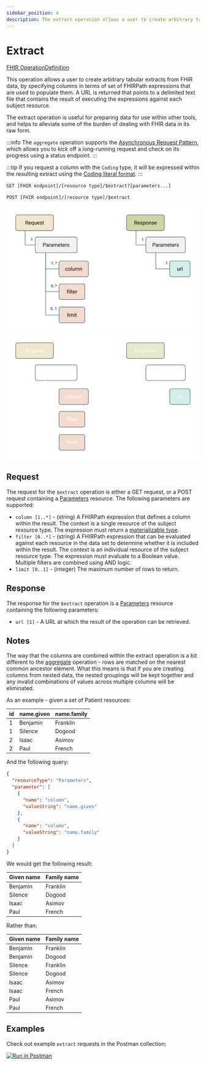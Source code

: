```yaml
---
sidebar_position: 4
description: The extract operation allows a user to create arbitrary tabular extracts from FHIR data, by specifying columns in terms of set of FHIRPath expressions that are used to populate them.
---
```


# Extract

[FHIR OperationDefinition](https://pathling.csiro.au/fhir/OperationDefinition/extract-6)

This operation allows a user to create arbitrary tabular extracts from FHIR
data, by specifying columns in terms of set of FHIRPath expressions that are
used to populate them. A URL is returned that points to a delimited text file
that contains the result of executing the expressions against each subject
resource.

The extract operation is useful for preparing data for use within other tools,
and helps to alleviate some of the burden of dealing with FHIR data in its raw
form.


:::info
The `aggregate` operation supports the [Asynchronous Request Pattern](../async),
which allows you to kick off a long-running request and check on its progress
using a status endpoint.
:::

:::tip
If you request a column with the `Coding` type, it will be expressed within the
resulting extract using
the [Coding literal format](/docs/fhirpath/data-types#coding).
:::

```
GET [FHIR endpoint]/[resource type]/$extract?[parameters...]
```

```
POST [FHIR endpoint]/[resource type]/$extract
```

![Extract](../../../src/images/extract.svg#light-mode-only "Extract")
![Extract](../../../src/images/extract-dark.svg#dark-mode-only "Extract")

## Request

The request for the `$extract` operation is either a GET request, or a POST 
request containing a [Parameters](https://hl7.org/fhir/R4/parameters.html) 
resource. The following parameters are supported:

- `column [1..*]` - (string) A FHIRPath expression that defines a column within
  the result. The context is a single resource of the subject resource type.
  The expression must return a
  [materializable type](/docs/fhirpath/data-types#materializable-types).
- `filter [0..*]` - (string) A FHIRPath expression that can be evaluated against
  each resource in the data set to determine whether it is included within the
  result. The context is an individual resource of the subject resource type.
  The expression must evaluate to a Boolean value. Multiple filters are combined
  using AND logic.
- `limit [0..1]` - (integer) The maximum number of rows to return.
  
## Response

The response for the `$extract` operation is a
[Parameters](https://hl7.org/fhir/R4/parameters.html) resource containing the
following parameters:

- `url [1]` - A URL at which the result of the operation can be retrieved.

## Notes

The way that the columns are combined within the extract operation is a bit
different to the [aggregate](./aggregate) operation - rows are matched on the
nearest common ancestor element. What this means is that if you are creating
columns from nested data, the nested groupings will be kept together and any
invalid combinations of values across multiple columns will be eliminated.

As an example - given a set of Patient resources:

| id  | name.given | name.family |
|-----|------------|-------------|
| 1   | Benjamin   | Franklin    |
| 1   | Silence    | Dogood      |
| 2   | Isaac      | Asimov      |
| 2   | Paul       | French      |

And the following query:

```json
{
  "resourceType": "Parameters",
  "parameter": [
    {
      "name": "column",
      "valueString": "name.given"
    },
    {
      "name": "column",
      "valueString": "name.family"
    }
  ]
}
```

We would get the following result:

| Given name | Family name |
|------------|-------------|
| Benjamin   | Franklin    |
| Silence    | Dogood      |
| Isaac      | Asimov      |
| Paul       | French      |

Rather than:

| Given name | Family name |
|------------|-------------|
| Benjamin   | Franklin    |
| Benjamin   | Dogood      |
| Silence    | Franklin    |
| Silence    | Dogood      |
| Isaac      | Asimov      |
| Isaac      | French      |
| Paul       | Asimov      |
| Paul       | French      |

## Examples

Check out example `extract` requests in the Postman collection:

<a class="postman-link"
href="https://documenter.getpostman.com/view/634774/UVsQs48s#1aa5cb8f-6931-417c-be20-d295a05af8ed">
<img src="https://run.pstmn.io/button.svg" alt="Run in Postman"/></a>
